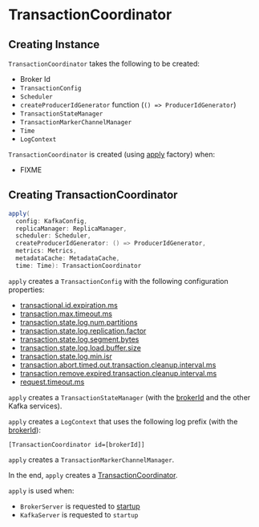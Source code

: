 # TransactionCoordinator

## Creating Instance

`TransactionCoordinator` takes the following to be created:

* <span id="brokerId"> Broker Id
* <span id="txnConfig"> `TransactionConfig`
* <span id="scheduler"> `Scheduler`
* <span id="createProducerIdGenerator"> `createProducerIdGenerator` function (`() => ProducerIdGenerator`)
* <span id="txnManager"> `TransactionStateManager`
* <span id="txnMarkerChannelManager"> `TransactionMarkerChannelManager`
* <span id="time"> `Time`
* <span id="logContext"> `LogContext`

`TransactionCoordinator` is created (using [apply](#apply) factory) when:

* FIXME

## <span id="apply"> Creating TransactionCoordinator

```scala
apply(
  config: KafkaConfig,
  replicaManager: ReplicaManager,
  scheduler: Scheduler,
  createProducerIdGenerator: () => ProducerIdGenerator,
  metrics: Metrics,
  metadataCache: MetadataCache,
  time: Time): TransactionCoordinator
```

`apply` creates a `TransactionConfig` with the following configuration properties:

* [transactional.id.expiration.ms](KafkaConfig.md#transactionalIdExpirationMs)
* [transaction.max.timeout.ms](KafkaConfig.md#transactionMaxTimeoutMs)
* [transaction.state.log.num.partitions](KafkaConfig.md#transactionTopicPartitions)
* [transaction.state.log.replication.factor](KafkaConfig.md#transactionTopicReplicationFactor)
* [transaction.state.log.segment.bytes](KafkaConfig.md#transactionTopicSegmentBytes)
* [transaction.state.log.load.buffer.size](KafkaConfig.md#transactionsLoadBufferSize)
* [transaction.state.log.min.isr](KafkaConfig.md#transactionTopicMinISR)
* [transaction.abort.timed.out.transaction.cleanup.interval.ms](KafkaConfig.md#transactionAbortTimedOutTransactionCleanupIntervalMs)
* [transaction.remove.expired.transaction.cleanup.interval.ms](KafkaConfig.md#transactionRemoveExpiredTransactionalIdCleanupIntervalMs)
* [request.timeout.ms](KafkaConfig.md#requestTimeoutMs)

`apply` creates a `TransactionStateManager` (with the [brokerId](KafkaConfig.md#brokerId) and the other Kafka services).

`apply` creates a `LogContext` that uses the following log prefix (with the [brokerId](KafkaConfig.md#brokerId)):

```text
[TransactionCoordinator id=[brokerId]]
```

`apply` creates a `TransactionMarkerChannelManager`.

In the end, `apply` creates a [TransactionCoordinator](#creating-instance).

`apply` is used when:

* `BrokerServer` is requested to [startup](BrokerServer.md#startup)
* `KafkaServer` is requested to `startup`
